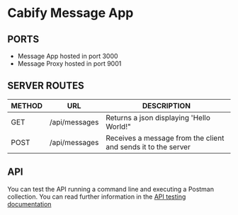 # Cabify Message App

## PORTS

- Message App hosted in port 3000
- Message Proxy hosted in port 9001

## SERVER ROUTES

| METHOD | URL | DESCRIPTION |
| ------------- | ------------- | ------------- |
| GET |  /api/messages  |  Returns a json displaying 'Hello World!" |
| POST |  /api/messages  | Receives a message from the client and sends it to the server |


## API

You can test the API running a command line and executing a Postman collection. You can read further information in the [API testing documentation](https://github.com/wablopilson/CabifyExercisesRepo/blob/pablo.quintana/exercise02/API%20testing/doc/APITesting.md)